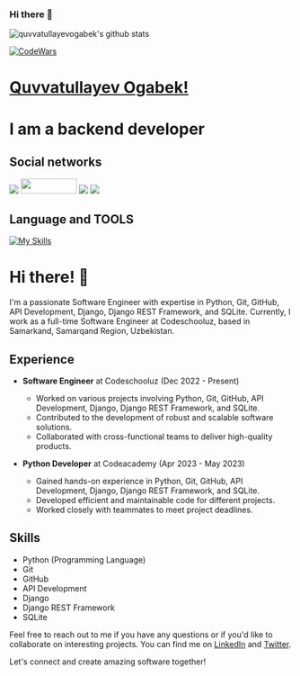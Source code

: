 ### Hi there 👋


![quvvatullayevogabek's github stats](https://github-readme-stats.vercel.app/api?username=quvvatullayev&show_icons=true&theme=tokyonight)

[![CodeWars](https://www.codewars.com/users/quvvatullayev/badges/large)]([https://www.codewars.com/users/quvvatullayev(https://www.codewars.com/users/quvvatullayev))

# [Quvvatullayev Ogabek!](quvvatullayev@gmail.com)
# I am a backend developer

## Social networks
<a href="https://github.com/quvvatullayev"><img src="https://img.shields.io/badge/github-000?style=for-the-badge&logo=github&logoColor=white"/></a>
<a href="https://www.linkedin.com/in/og-abek-quvvatullayev-841282276"><img src="https://encrypted-tbn0.gstatic.com/images?q=tbn:ANd9GcT3d5CJcDBOv6A14d91vtEwf0do-p_skOwrjQ&usqp=CAU" style="width: 100px; height: 27px;"/></a>
<a href="https://t.me/quvvatullayev"><img src="https://img.shields.io/badge/Telegram-2CA5E0?style=for-the-badge&logo=telegram&logoColor=white"/></a>
<a href="https://www.codewars.com/users/quvvatullayev/"><img src="https://img.shields.io/badge/codewars-DD915F?style=for-the-badge&logo=codewars&logoColor=white"/></a>

## Language and TOOLS

[![My Skills](https://skillicons.dev/icons?i=py,bootstrap,django,sqlite,flask,github,git,linux,css,html,sass,vscode,md,powershell,postman)](https://skillicons.dev)

# Hi there! 👋

I'm a passionate Software Engineer with expertise in Python, Git, GitHub, API Development, Django, Django REST Framework, and SQLite. Currently, I work as a full-time Software Engineer at Codeschooluz, based in Samarkand, Samarqand Region, Uzbekistan.

## Experience

- **Software Engineer** at Codeschooluz (Dec 2022 - Present)
  - Worked on various projects involving Python, Git, GitHub, API Development, Django, Django REST Framework, and SQLite.
  - Contributed to the development of robust and scalable software solutions.
  - Collaborated with cross-functional teams to deliver high-quality products.

- **Python Developer** at Codeacademy (Apr 2023 - May 2023)
  - Gained hands-on experience in Python, Git, GitHub, API Development, Django, Django REST Framework, and SQLite.
  - Developed efficient and maintainable code for different projects.
  - Worked closely with teammates to meet project deadlines.

## Skills

- Python (Programming Language)
- Git
- GitHub
- API Development
- Django
- Django REST Framework
- SQLite

Feel free to reach out to me if you have any questions or if you'd like to collaborate on interesting projects. You can find me on [LinkedIn](https://www.linkedin.com/in/yourusername) and [Twitter](https://twitter.com/yourusername).

Let's connect and create amazing software together!
